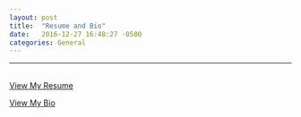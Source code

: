 ```yaml
---
layout: post
title:  "Resume and Bio"
date:   2016-12-27 16:48:27 -0500
categories: General
---
```

<hr>
<br>
<a href= "{{ site.url }}/downloads/MikeBalcerzak_Resume2016.pdf" target= "_blank">View My Resume</a>

<a href= "{{ site.url }}/downloads/MikeBalcerzakBio.pdf" target= "_blank">View My Bio</a>
